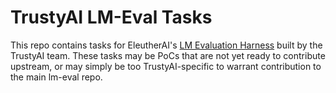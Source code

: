 # TrustyAI LM-Eval Tasks

This repo contains tasks for EleutherAI's [LM Evaluation Harness](https://github.com/EleutherAI/lm-evaluation-harness/tree/main)
built by the TrustyAI team. These tasks may be PoCs that are not yet ready to contribute upstream, or may simply be too
TrustyAI-specific to warrant contribution to the main lm-eval repo.

